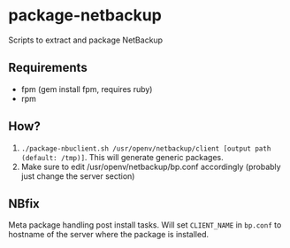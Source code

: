 package-netbackup
=================

Scripts to extract and package NetBackup


## Requirements

* fpm (gem install fpm, requires ruby)
* rpm

## How?

1. ``./package-nbuclient.sh /usr/openv/netbackup/client [output path (default: /tmp)]``. This will generate generic packages.
2. Make sure to edit /usr/openv/netbackup/bp.conf accordingly (probably just change the server section)

## NBfix

Meta package handling post install tasks. Will set ``CLIENT_NAME`` in ``bp.conf`` to hostname of the server where the package is installed.
